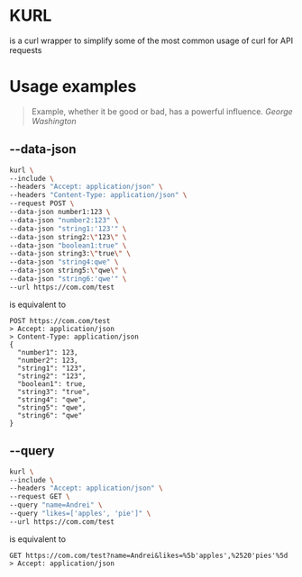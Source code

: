 # KURL

is a curl wrapper to simplify some of the most common usage of curl for API requests


# Usage examples

> Example, whether it be good or bad, has a powerful influence. *George Washington*


## --data-json
```bash
kurl \
--include \
--headers "Accept: application/json" \
--headers "Content-Type: application/json" \
--request POST \
--data-json number1:123 \
--data-json "number2:123" \
--data-json "string1:'123'" \
--data-json string2:\"123\" \
--data-json "boolean1:true" \
--data-json string3:\"true\" \
--data-json "string4:qwe" \
--data-json string5:\"qwe\" \
--data-json "string6:'qwe'" \
--url https://com.com/test
```

is equivalent to

```apiary
POST https://com.com/test
> Accept: application/json
> Content-Type: application/json
{
  "number1": 123,
  "number2": 123,
  "string1": "123",
  "string2": "123",
  "boolean1": true,
  "string3": "true",
  "string4": "qwe",
  "string5": "qwe",
  "string6": "qwe"
}
```


## --query

```bash
kurl \
--include \
--headers "Accept: application/json" \
--request GET \
--query "name=Andrei" \
--query "likes=['apples', 'pie']" \
--url https://com.com/test
```

is equivalent to

```apiary
GET https://com.com/test?name=Andrei&likes=%5b'apples',%2520'pies'%5d
> Accept: application/json
```
